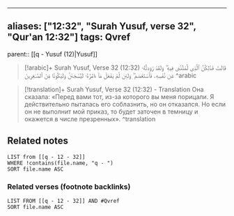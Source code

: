 
---
aliases: ["12:32", "Surah Yusuf, verse 32", "Qur'an 12:32"]
tags: Qvref
---

parent:: [[q - Yusuf (12)|Yusuf]]

> [!arabic]+ Surah Yusuf, Verse 32 (12:32)
> <span class="quran-arabic">قَالَتْ فَذَٰلِكُنَّ ٱلَّذِى لُمْتُنَّنِى فِيهِ ۖ وَلَقَدْ رَٰوَدتُّهُۥ عَن نَّفْسِهِۦ فَٱسْتَعْصَمَ ۖ وَلَئِن لَّمْ يَفْعَلْ مَآ ءَامُرُهُۥ لَيُسْجَنَنَّ وَلَيَكُونًا مِّنَ ٱلصَّـٰغِرِينَ</span>
^arabic

> [!translation]+ Surah Yusuf, Verse 32 (12:32) - Translation
> Она сказала: «Перед вами тот, из-за которого вы меня порицали. Я действительно пыталась его соблазнить, но он отказался. Но если он не выполнит мой приказ, то будет заточен в темницу и окажется в числе презренных».
^translation



## Related notes
```dataview
LIST from [[q - 12 - 32]]
WHERE !contains(file.name, "q - ")
SORT file.name ASC
```

### Related verses (footnote backlinks)
```dataview
LIST FROM [[q - 12 - 32]] AND #Qvref
SORT file.name ASC
```


